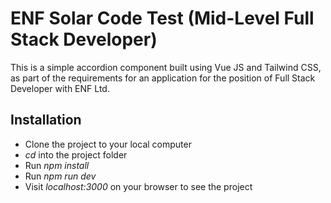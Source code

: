 # ENF Solar Code Test (Mid-Level Full Stack Developer)
This is a simple accordion component built using Vue JS and Tailwind CSS, as part of the requirements for an application for the position of Full Stack Developer with ENF Ltd.

## Installation
- Clone the project to your local computer
- *cd* into the project folder
- Run *npm install*
- Run *npm run dev*
- Visit *localhost:3000* on your browser to see the project
